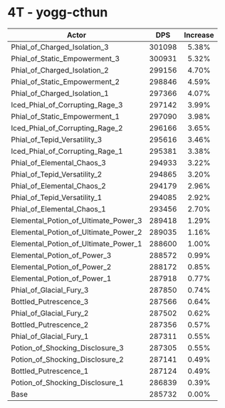 # 4T - yogg-cthun
| Actor | DPS | Increase |
|---|:---:|:---:|
|Phial_of_Charged_Isolation_3|301098|5.38%|
|Phial_of_Static_Empowerment_3|300931|5.32%|
|Phial_of_Charged_Isolation_2|299156|4.70%|
|Phial_of_Static_Empowerment_2|298846|4.59%|
|Phial_of_Charged_Isolation_1|297366|4.07%|
|Iced_Phial_of_Corrupting_Rage_3|297142|3.99%|
|Phial_of_Static_Empowerment_1|297090|3.98%|
|Iced_Phial_of_Corrupting_Rage_2|296166|3.65%|
|Phial_of_Tepid_Versatility_3|295616|3.46%|
|Iced_Phial_of_Corrupting_Rage_1|295381|3.38%|
|Phial_of_Elemental_Chaos_3|294933|3.22%|
|Phial_of_Tepid_Versatility_2|294865|3.20%|
|Phial_of_Elemental_Chaos_2|294179|2.96%|
|Phial_of_Tepid_Versatility_1|294085|2.92%|
|Phial_of_Elemental_Chaos_1|293456|2.70%|
|Elemental_Potion_of_Ultimate_Power_3|289418|1.29%|
|Elemental_Potion_of_Ultimate_Power_2|289035|1.16%|
|Elemental_Potion_of_Ultimate_Power_1|288600|1.00%|
|Elemental_Potion_of_Power_3|288572|0.99%|
|Elemental_Potion_of_Power_2|288172|0.85%|
|Elemental_Potion_of_Power_1|287918|0.77%|
|Phial_of_Glacial_Fury_3|287850|0.74%|
|Bottled_Putrescence_3|287566|0.64%|
|Phial_of_Glacial_Fury_2|287502|0.62%|
|Bottled_Putrescence_2|287356|0.57%|
|Phial_of_Glacial_Fury_1|287311|0.55%|
|Potion_of_Shocking_Disclosure_3|287305|0.55%|
|Potion_of_Shocking_Disclosure_2|287141|0.49%|
|Bottled_Putrescence_1|287124|0.49%|
|Potion_of_Shocking_Disclosure_1|286839|0.39%|
|Base|285732|0.00%|
